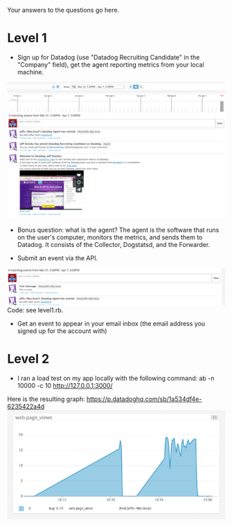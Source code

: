 Your answers to the questions go here.

# Level 1
* Sign up for Datadog (use "Datadog Recruiting Candidate" in the "Company" field), get the agent reporting metrics from your local machine.
<img src="img/1-1.png">

* Bonus question: what is the agent?
The agent is the software that runs on the user's computer, monitors the metrics, and sends them to Datadog. It consists of the Collector, Dogstatsd, and the Forwarder.

* Submit an event via the API.
<img src="img/1-2.png">
Code: see level1.rb.

* Get an event to appear in your email inbox (the email address you signed up for the account with)


# Level 2
* I ran a load test on my app locally with the following command:
ab -n 10000 -c 10 http://127.0.0.1:3000/

Here is the resulting graph: https://p.datadoghq.com/sb/1a534df4e-6235422a4d
<img src="img/1-3.png">
